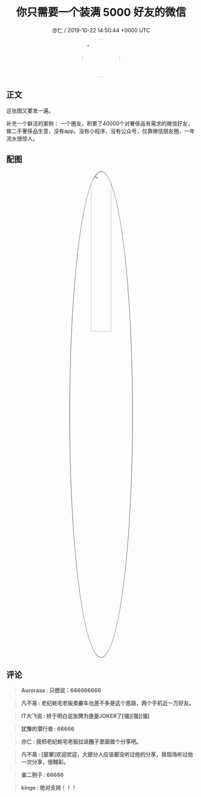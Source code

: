 <h1 align="center">你只需要一个装满 5000 好友的微信</h1>
<p align="center">
    <a>亦仁 / 2019-10-22 14:50:44 &#43;0000 UTC</a>
</p>

<div align="center">
    <img src="https://images.zsxq.com/Fn3NQqCN8nuGF86yZPXSbEsl0mb3?e=1590940799&amp;token=kIxbL07-8jAj8w1n4s9zv64FuZZNEATmlU_Vm6zD:pfbNc8W3hS0oYG_hyXXh_rHMHuc=" width="100" height="100" style="border:1px solid;border-radius:50%; color:#ffffff"/>
</div>

## 正文

<div>
这张图又要发一遍。

补充一个鲜活的案例： 一个圈友，积累了40000个对奢侈品有需求的微信好友，做二手奢侈品生意，没有app，没有小程序，没有公众号，仅靠微信朋友圈，一年流水很惊人。
</div>

## 配图
<div class="image" align="center">

<img src="https://images.zsxq.com/Fnq238-bpB5kVrRUBzvrq1uCZuJU?imageMogr2/auto-orient/thumbnail/800x/format/jpg/blur/1x0/quality/75&amp;e=1590940799&amp;token=kIxbL07-8jAj8w1n4s9zv64FuZZNEATmlU_Vm6zD:WwmhkcPKzw-el5SZCZtWoe5qOIY=" width="33%" height="33%" style="border:1px solid;border-radius:50%; color:#3c3f41"/>

</div>

## 评论

<div align="left">
<div>

<blockquote >
<span> <strong>Auroraaa : 只想说：666666666 </strong></span>
</blockquote>

<blockquote >
<span> <strong>凡不易 : 老纪蚝宅老板卖豪车也差不多是这个思路，两个手机近一万好友。 </strong></span>
</blockquote>

<blockquote >
<span> <strong>IT大飞说 : 终于明白这张牌为是是JOKER了[强][强][强] </strong></span>
</blockquote>

<blockquote >
<span> <strong>犹豫的潜行者 : 66666 </strong></span>
</blockquote>

<blockquote >
<span> <strong>亦仁 : 我把老纪蚝宅老板拉进圈子里面做个分享吧。 </strong></span>
</blockquote>

<blockquote >
<span> <strong>凡不易 : [鼓掌]欢迎欢迎，大部分人应该都没听过他的分享，我现场听过他一次分享，很精彩。 </strong></span>
</blockquote>

<blockquote >
<span> <strong>查二狗子 : 66666 </strong></span>
</blockquote>

<blockquote >
<span> <strong>kinge : 绝对支持！！！ </strong></span>
</blockquote>

</div>
</div>
